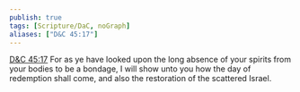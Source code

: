 ```yaml
---
publish: true
tags: [Scripture/DaC, noGraph]
aliases: ["D&C 45:17"]
---
```

[D&C 45:17](https://churchofjesuschrist.org/study/scriptures/dc-testament/dc/45?lang=eng&id=p17#p17) For as ye have looked upon the long absence of your spirits from your bodies to be a bondage, I will show unto you how the day of redemption shall come, and also the restoration of the scattered Israel.
